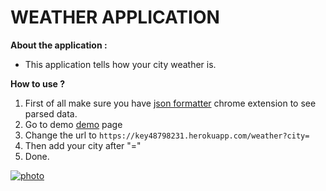 # **WEATHER APPLICATION**
**About the application :**
- This application tells how your city weather is.

**How to use ?**
1. First of all make sure you have [json formatter](https://chrome.google.com/webstore/detail/json-formatter/bcjindcccaagfpapjjmafapmmgkkhgoa?hl=en-US "json formatter") chrome extension to see parsed data.
2. Go to demo [demo](https://key48798231.herokuapp.com/weather) page
3. Change the url to `https://key48798231.herokuapp.com/weather?city=`
4. Then add your city after "="
5. Done.

[![photo](https://pasteboard.co/745s6jFa6fgn.png "photo")](https://pasteboard.co/745s6jFa6fgn.png "photo")

